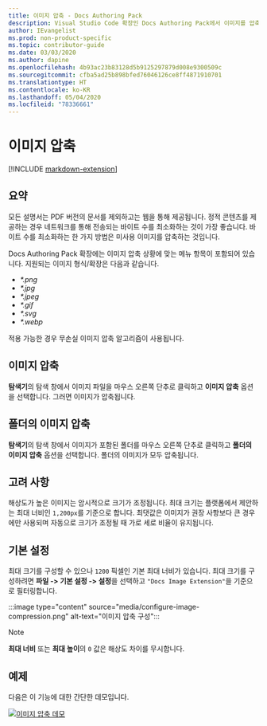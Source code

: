 ```yaml
---
title: 이미지 압축 - Docs Authoring Pack
description: Visual Studio Code 확장인 Docs Authoring Pack에서 이미지를 압축하는 방법을 알아봅니다.
author: IEvangelist
ms.prod: non-product-specific
ms.topic: contributor-guide
ms.date: 03/03/2020
ms.author: dapine
ms.openlocfilehash: 4b93ac23b83128d5b9125297879d008e9300509c
ms.sourcegitcommit: cfba5ad25b898bfed76046126ce8ff4871910701
ms.translationtype: HT
ms.contentlocale: ko-KR
ms.lasthandoff: 05/04/2020
ms.locfileid: "78336661"
---
```

# <a name="image-compression"></a>이미지 압축

[!INCLUDE [markdown-extension](includes/image-extension.md)]

## <a name="summary"></a>요약

모든 설명서는 PDF 버전의 문서를 제외하고는 웹을 통해 제공됩니다. 정적 콘텐츠를 제공하는 경우 네트워크를 통해 전송되는 바이트 수를 최소화하는 것이 가장 좋습니다. 바이트 수를 최소화하는 한 가지 방법은 미사용 이미지를 압축하는 것입니다.

Docs Authoring Pack 확장에는 이미지 압축 상황에 맞는 메뉴 항목이 포함되어 있습니다. 지원되는 이미지 형식/확장은 다음과 같습니다.

* *\*.png*
* *\*.jpg*
* *\*.jpeg*
* *\*.gif*
* *\*.svg*
* *\*.webp*

적용 가능한 경우 무손실 이미지 압축 알고리즘이 사용됩니다.

## <a name="compress-image"></a>이미지 압축

**탐색기**의 탐색 창에서 이미지 파일을 마우스 오른쪽 단추로 클릭하고 **이미지 압축** 옵션을 선택합니다. 그러면 이미지가 압축됩니다.

## <a name="compress-images-in-folder"></a>폴더의 이미지 압축

**탐색기**의 탐색 창에서 이미지가 포함된 폴더를 마우스 오른쪽 단추로 클릭하고 **폴더의 이미지 압축** 옵션을 선택합니다. 폴더의 이미지가 모두 압축됩니다.

## <a name="considerations"></a>고려 사항

해상도가 높은 이미지는 암시적으로 크기가 조정됩니다. 최대 크기는 플랫폼에서 제안하는 최대 너비인 `1,200px`를 기준으로 합니다. 최댓값은 이미지가 권장 사항보다 큰 경우에만 사용되며 자동으로 크기가 조정될 때 가로 세로 비율이 유지됩니다.

## <a name="preferences"></a>기본 설정

최대 크기를 구성할 수 있으나 `1200` 픽셀인 기본 최대 너비가 있습니다. 최대 크기를 구성하려면 **파일 -> 기본 설정 -> 설정**을 선택하고 `"Docs Image Extension"`을 기준으로 필터링합니다.

:::image type="content" source="media/configure-image-compression.png" alt-text="이미지 압축 구성":::

> [!NOTE]
> **최대 너비** 또는 **최대 높이**의 `0` 값은 해상도 차이를 무시합니다.

## <a name="in-action"></a>예제

다음은 이 기능에 대한 간단한 데모입니다.

[![이미지 압축 데모](media/compress-image.gif)](media/compress-image.gif#lightbox)
